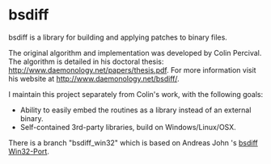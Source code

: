 # bsdiff

bsdiff is a library for building and applying patches to binary files.

The original algorithm and implementation was developed by Colin Percival. The algorithm is detailed in his doctoral thesis: <http://www.daemonology.net/papers/thesis.pdf>. For more information visit his website at <http://www.daemonology.net/bsdiff/>.

I maintain this project separately from Colin's work, with the following goals:
* Ability to easily embed the routines as a library instead of an external binary.
* Self-contained 3rd-party libraries, build on Windows/Linux/OSX.

There is a branch "bsdiff_win32" which is based on Andreas John 's [bsdiff Win32-Port](http://sites.inka.de/tesla/others.html#bsdiff).
